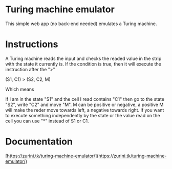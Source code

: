 # Turing machine emulator

This simple web app (no back-end needed) emulates a Turing machine.

# Instructions

A Turing machine reads the input and checks the readed value in the strip with the state it currently is. If the condition is true, then it will execute the instruction after the ">"

(S1, C1) > (S2, C2, M)

Which means

If I am in the state "S1" and the cell I read contains "C1" then go to the state "S2", write "C2" and move "M". M can be positive or negative, a positive M will make the reder move towards left, a negative towards right. 
If you want to execute something independently by the state or the value read on the cell you can use "*" instead of S1 or C1.

# Documentation

[https://zurini.tk/turing-machine-emulator/](https://zurini.tk/turing-machine-emulator/)
